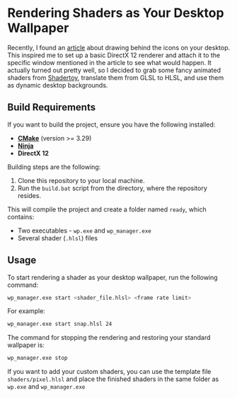 # Rendering Shaders as Your Desktop Wallpaper

Recently, I found an [article](https://www.codeproject.com/articles/856020/draw-behind-desktop-icons-in-windows-plus) about drawing behind the icons on your desktop. This inspired me to set up a basic DirectX 12 renderer and attach it to the specific window mentioned in
the article to see what would happen. It actually turned out pretty well, so I decided to grab some fancy animated shaders from [Shadertoy](https://www.shadertoy.com/), translate them from GLSL to HLSL, and use them as dynamic desktop backgrounds.

## Build Requirements

If you want to build the project, ensure you have the following installed:
- **[CMake](https://cmake.org/)** (version >= 3.29)
- **[Ninja](https://ninja-build.org/)**
- **DirectX 12**

Building steps are the following:

1. Clone this repository to your local machine.
2. Run the `build.bat` script from the directory, where the repository resides.

This will compile the project and create a folder named `ready`, which contains:
- Two executables - `wp.exe` and `wp_manager.exe`
- Several shader (`.hlsl`) files

## Usage

To start rendering a shader as your desktop wallpaper, run the following command:

```bash
wp_manager.exe start <shader_file.hlsl> <frame rate limit>
```

For example:
```bash
wp_manager.exe start snap.hlsl 24
```

The command for stopping the rendering and restoring your standard wallpaper is:

```bash
wp_manager.exe stop
```

If you want to add your custom shaders, you can use the template file `shaders/pixel.hlsl` and place the finished shaders in the same folder as `wp.exe` and `wp_manager.exe`
